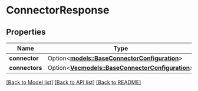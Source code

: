# ConnectorResponse

## Properties

Name | Type | Description | Notes
------------ | ------------- | ------------- | -------------
**connector** | Option<[**models::BaseConnectorConfiguration**](BaseConnectorConfiguration.md)> |  | [optional]
**connectors** | Option<[**Vec<models::BaseConnectorConfiguration>**](BaseConnectorConfiguration.md)> |  | [optional]

[[Back to Model list]](../README.md#documentation-for-models) [[Back to API list]](../README.md#documentation-for-api-endpoints) [[Back to README]](../README.md)


